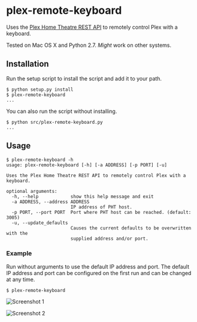 # plex-remote-keyboard
Uses the [Plex Home Theatre REST API](https://code.google.com/p/plex-api/wiki/PlaybackControl) to remotely control Plex with a keyboard.

Tested on Mac OS X and Python 2.7. *Might* work on other systems.

## Installation
Run the setup script to install the script and add it to your path.

    $ python setup.py install
    $ plex-remote-keyboard
    ...

You can also run the script without installing.

    $ python src/plex-remote-keyboard.py
    ...

## Usage

```
$ plex-remote-keyboard -h
usage: plex-remote-keyboard [-h] [-a ADDRESS] [-p PORT] [-u]

Uses the Plex Home Theatre REST API to remotely control Plex with a keyboard.

optional arguments:
  -h, --help            show this help message and exit
  -a ADDRESS, --address ADDRESS
                        IP address of PHT host.
  -p PORT, --port PORT  Port where PHT host can be reached. (default: 3005)
  -u, --update_defaults
                        Causes the current defaults to be overwritten with the
                        supplied address and/or port.
```

### Example

Run without arguments to use the default IP address and port. The default IP address and port can be configured on the first run and can be changed at any time.
```
$ plex-remote-keyboard
```
![Screenshot 1](https://cloud.githubusercontent.com/assets/2266504/7202090/414c11b8-e50f-11e4-9d05-302f68f662c4.png)

![Screenshot 2](https://cloud.githubusercontent.com/assets/2266504/7202514/545f6b66-e513-11e4-9ebb-99ad720ab2bf.png)
